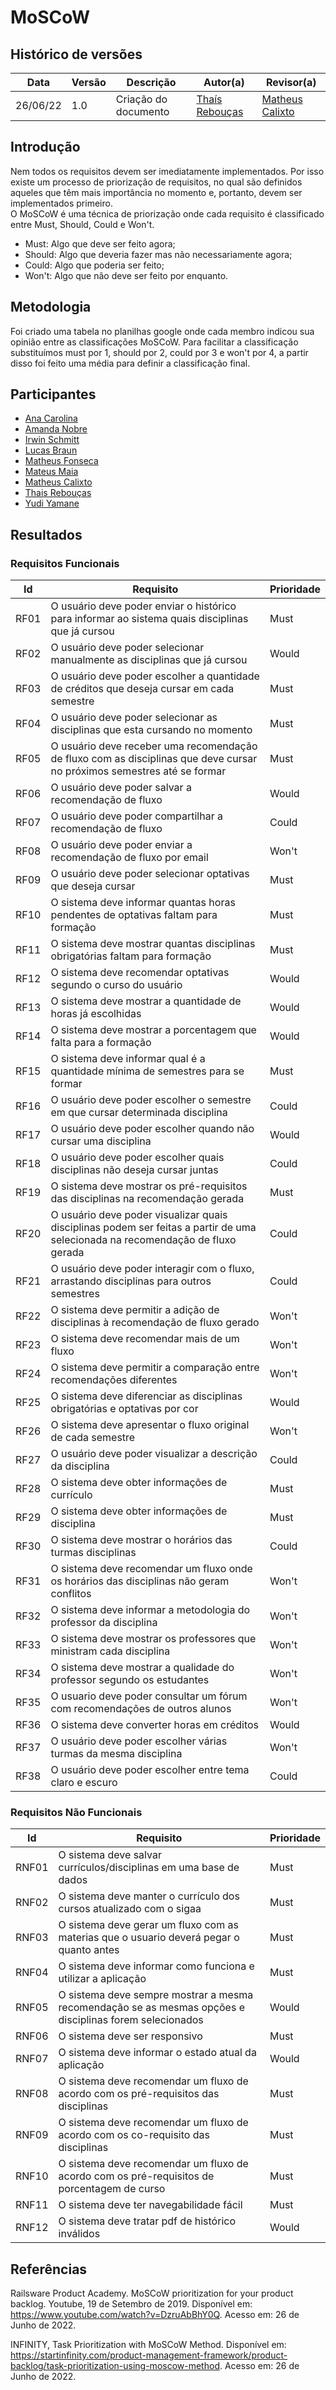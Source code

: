 # MoSCoW

## Histórico de versões

| Data     | Versão | Descrição            | Autor(a)                                      | Revisor(a)                                       |
| -------- | ------ | -------------------- | --------------------------------------------- | ------------------------------------------------ |
| 26/06/22 | 1.0    | Criação do documento | [Thaís Rebouças](https://github.com/Thais-ra) | [Matheus Calixto](https://github.com/matheuscvp) |


## Introdução

Nem todos os requisitos devem ser imediatamente implementados. Por isso existe um processo de priorização de requisitos, no qual são definidos aqueles que têm mais importância no momento e, portanto, devem ser implementados primeiro.</br>
O MoSCoW é uma técnica de priorização onde cada requisito é classificado entre Must, Should, Could e Won't.

- Must: Algo que deve ser feito agora;
- Should: Algo que deveria fazer mas não necessariamente agora;
- Could: Algo que poderia ser feito;
- Won't: Algo que não deve ser feito por enquanto.
  

## Metodologia

Foi criado uma tabela no planilhas google onde cada membro indicou sua opinião entre as classificações MoSCoW. Para facilitar a classificação substituímos must por 1, should por 2, could por 3 e won't por 4, a partir disso foi feito uma média para definir a classificação final.
  

## Participantes

  
- [Ana Carolina](https://github.com/AnaCarolinaRodriguesLeite)
- [Amanda Nobre](https://github.com/AmandaNbr)
- [Irwin Schmitt](https://github.com/irwinschmitt)
- [Lucas Braun](https://github.com/lbvx)
- [Matheus Fonseca](https://github.com/gatotabaco)
- [Mateus Maia](https://github.com/mateusmaiamaia)
- [Matheus Calixto](https://github.com/matheuscvp)
- [Thais Rebouças](https://github.com/Thais-ra)
- [Yudi Yamane](https://github.com/yudi-azvd)

  

## Resultados

### Requisitos Funcionais
  
| Id   | Requisito                                                                                                                      | Prioridade |
| ---- | ------------------------------------------------------------------------------------------------------------------------------ | ---------- |
| RF01 | O usuário deve poder enviar o histórico para informar ao sistema quais disciplinas que já cursou                               | Must       |
| RF02 | O usuário deve poder selecionar manualmente as disciplinas que já cursou                                                       | Would      |
| RF03 | O usuário deve poder escolher a quantidade de créditos que deseja cursar em cada semestre                                      | Must       |
| RF04 | O usuário deve poder selecionar as disciplinas que esta cursando no momento                                                    | Must       |
| RF05 | O usuário deve receber uma recomendação de fluxo com as disciplinas que deve cursar no próximos semestres até se formar        | Must       |
| RF06 | O usuário deve poder salvar a recomendação de fluxo                                                                            | Would      |
| RF07 | O usuário deve poder compartilhar a recomendação de fluxo                                                                      | Could      |
| RF08 | O usuário deve poder enviar a recomendação de fluxo por email                                                                  | Won't      |
| RF09 | O usuário deve poder selecionar optativas que deseja cursar                                                                    | Must       |
| RF10 | O sistema deve informar quantas horas pendentes de optativas faltam para formação                                              | Must       |
| RF11 | O sistema deve mostrar quantas disciplinas obrigatórias faltam para formação                                                   | Must       |
| RF12 | O sistema deve recomendar optativas segundo o curso do usuário                                                                 | Would      |
| RF13 | O sistema deve mostrar a quantidade de horas já escolhidas                                                                     | Would      |
| RF14 | O sistema deve mostrar a porcentagem que falta para a formação                                                                 | Would      |
| RF15 | O sistema deve informar qual é a quantidade mínima de semestres para se formar                                                 | Must       |
| RF16 | O usuário deve poder escolher o semestre em que cursar determinada disciplina                                                  | Could      |
| RF17 | O usuário deve poder escolher quando não cursar uma disciplina                                                                 | Would      |
| RF18 | O usuário deve poder escolher quais disciplinas não deseja cursar juntas                                                       | Could      |
| RF19 | O sistema deve mostrar os pré-requisitos das disciplinas na recomendação gerada                                                | Must       |
| RF20 | O usuário deve poder visualizar quais disciplinas podem ser feitas a partir de uma selecionada na recomendação de fluxo gerada | Could      |
| RF21 | O usuário deve poder interagir com o fluxo, arrastando disciplinas para outros semestres                                       | Could      |
| RF22 | O sistema deve permitir a adição de disciplinas à recomendação de fluxo gerado                                                 | Won't      |
| RF23 | O sistema deve recomendar mais de um fluxo                                                                                     | Won't      |
| RF24 | O sistema deve permitir a comparação entre recomendações diferentes                                                            | Won't      |
| RF25 | O sistema deve diferenciar as disciplinas obrigatórias e optativas por cor                                                     | Would      |
| RF26 | O sistema deve apresentar o fluxo original de cada semestre                                                                    | Won't      |
| RF27 | O usuário deve poder visualizar a descrição da disciplina                                                                      | Could      |
| RF28 | O sistema deve obter informações de currículo                                                                                  | Must       |
| RF29 | O sistema deve obter informações de disciplina                                                                                 | Must       |
| RF30 | O sistema deve mostrar o horários das turmas disciplinas                                                                       | Could      |
| RF31 | O sistema deve recomendar um fluxo onde os horários das disciplinas não geram conflitos                                        | Won't      |
| RF32 | O sistema deve informar a metodologia do professor da disciplina                                                               | Won't      |
| RF33 | O sistema deve mostrar os professores que ministram cada disciplina                                                            | Won't      |
| RF34 | O sistema deve mostrar a qualidade do professor segundo os estudantes                                                          | Won't      |
| RF35 | O usuario deve poder consultar um fórum com recomendações de outros alunos                                                     | Won't      |
| RF36 | O sistema deve converter horas em créditos                                                                                     | Would      |
| RF37 | O usuário deve poder escolher várias turmas da mesma disciplina                                                                | Won't      |
| RF38 | O usuário deve poder escolher entre tema claro e escuro                                                                        | Could      |


### Requisitos Não Funcionais

| Id    | Requisito                                                                                               | Prioridade |
| ----- | ------------------------------------------------------------------------------------------------------- | ---------- |
| RNF01 | O sistema deve salvar currículos/disciplinas em uma base de dados                                       | Must       |
| RNF02 | O sistema deve manter o currículo dos cursos atualizado com o sigaa                                     | Must       |
| RNF03 | O sistema deve gerar um fluxo com as materias que o usuario deverá pegar o quanto antes                 | Must       |
| RNF04 | O sistema deve informar como funciona e utilizar a aplicação                                            | Must       |
| RNF05 | O sistema deve sempre mostrar a mesma recomendação se as mesmas opções e disciplinas forem selecionados | Would      |
| RNF06 | O sistema deve ser responsivo                                                                           | Must       |
| RNF07 | O sistema deve informar o estado atual da aplicação                                                     | Would      |
| RNF08 | O sistema deve recomendar um fluxo de acordo com os pré-requisitos das disciplinas                      | Must       |
| RNF09 | O sistema deve recomendar um fluxo de acordo com os co-requisito das disciplinas                        | Must       |
| RNF10 | O sistema deve recomendar um fluxo de acordo com os pré-requisitos de porcentagem de curso              | Must       |
| RNF11 | O sistema deve ter navegabilidade fácil                                                                 | Must       |
| RNF12 | O sistema deve tratar pdf de histórico inválidos                                                        | Would      |



## Referências

Railsware Product Academy. MoSCoW prioritization for your product backlog. Youtube, 19 de Setembro de 2019. Disponível em: https://www.youtube.com/watch?v=DzruAbBhY0Q. Acesso em: 26 de Junho de 2022.

INFINITY, Task Prioritization with MoSCoW Method. Disponível em: https://startinfinity.com/product-management-framework/product-backlog/task-prioritization-using-moscow-method. Acesso em: 26 de Junho de 2022.
